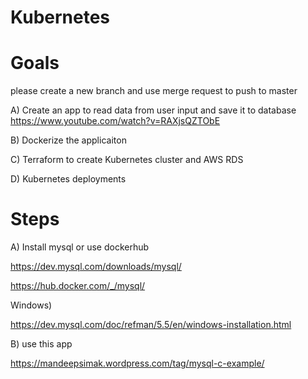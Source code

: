 # Kubernetes

# Goals
please create a new branch and use merge request to push to master

A) Create an app to read data from user input and save it to database
https://www.youtube.com/watch?v=RAXjsQZTObE

B) Dockerize the applicaiton

C) Terraform to create Kubernetes cluster and AWS RDS 

D) Kubernetes deployments



# Steps
A) Install mysql or use dockerhub

https://dev.mysql.com/downloads/mysql/

https://hub.docker.com/_/mysql/

Windows) 

https://dev.mysql.com/doc/refman/5.5/en/windows-installation.html

B) use this app

https://mandeepsimak.wordpress.com/tag/mysql-c-example/

